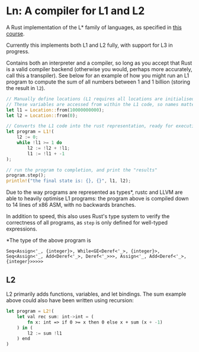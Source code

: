 # Ln: A compiler for L1 and L2

A Rust implementation of the L* family of languages, as specified in 
[this course](https://www.cl.cam.ac.uk/teaching/2021/Semantics/).
 
Currently this implements both L1 and L2 fully, with support for L3 in progress.

Contains both an interpreter and a compiler, so long as you accept that Rust is a valid compiler backend 
(otherwise you would, perhaps more accurately, call this a transpiler).
See below for an example of how you might run an L1 program to compute the sum of all numbers
between 1 and 1 billion (storing the result in `l2`).

```rust
// Manually define locations (L1 requires all locations are initialised before execution)
// These variables are accessed from within the L1 code, so names matter.
let l1 = Location::from(10000000000);
let l2 = Location::from(0);

// Converts the L1 code into the rust representation, ready for execution.  
let program = L1!(
    l2 := 0;
    while !l1 >= 1 do
        l2 := !l2 + !l1;
        l1 := !l1 + -1
);

// run the program to completion, and print the "results"
program.step();
println!("the final state is: {}, {}", l1, l2);
``` 

Due to the way programs are represented as types*, rustc and LLVM are able to heavily optimise L1 programs: 
the program above is compiled down to 14 lines of x86 ASM, with no backwards branches.

In addition to speed, this also uses Rust's type system to verify the correctness of all programs, as `step` is only
defined for well-typed expressions.

\*The type of the above program is
```
Seq<Assign<'_, {integer}>, While<GE<Deref<'_>, {integer}>, Seq<Assign<'_, Add<Deref<'_>, Deref<'_>>>, Assign<'_, Add<Deref<'_>, {integer}>>>>>
```


## L2

L2 primarily adds functions, variables, and let bindings. The sum example above could also have been written using
recursion:

```rust
let program = L2!(
    let val rec sum: int->int = (
        fn x: int => if 0 >= x then 0 else x + sum (x + -1)
    ) in (
        l2 := sum !l1
    ) end
)
```
